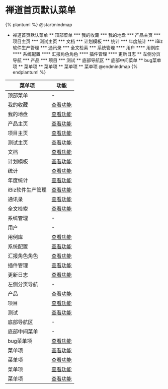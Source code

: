 # 禅道首页默认菜单



{% plantuml %}
@startmindmap
* 禅道首页默认菜单
** 顶部菜单
*** 我的收藏
*** 我的地盘
*** 产品主页
*** 项目主页
*** 测试主页
*** 文档
*** 计划模板
*** 统计
*** 年度统计
*** iBiz软件生产管理
*** 通讯录
*** 全文检索
*** 系统管理
**** 用户
**** 用例库
**** 系统配置
**** 汇报角色角色
**** 插件管理
**** 更新日志
** 左侧分页导航
*** 产品
*** 项目
*** 测试
** 底部导航区
** 底部中间菜单
** bug菜单项
** 菜单项
** 菜单项
** 菜单项
** 菜单项
@endmindmap
{% endplantuml %}




| 菜单项      |  功能  |
| --------   |   ----  |
|顶部菜单|-|
|我的收藏|[查看功能](func/IbzFavoritesTabExpView.md)|
|我的地盘|[查看功能](func/IbzMyTerritoryTabExpView.md)|
|产品主页|[查看功能](func/ProductPortalView.md)|
|项目主页|[查看功能](func/ProjectPortalView.md)|
|测试主页|[查看功能](func/TestPortalView.md)|
|文档|[查看功能](func/DocLibLibTabExpView.md)|
|计划模板|[查看功能](func/IbzPlanTempletGridView.md)|
|统计|[查看功能](func/IbzMyTerritoryStatsTabExpView.md)|
|年度统计|[查看功能](func/UserYearWorkStatsEditView.md)|
|iBiz软件生产管理|[查看功能](func/ProductHtmlView.md)|
|通讯录|[查看功能](func/SysEmployeeTreeExpView.md)|
|全文检索|[查看功能](func/IBIZPRO_INDEXListView.md)|
|系统管理|-|
|用户|-|
|用例库|[查看功能](func/IbzLibGridView.md)|
|系统配置|[查看功能](func/IbzproConfigGridView.md)|
|汇报角色角色|[查看功能](func/IbzReportRoleConfigGridView.md)|
|插件管理|[查看功能](func/IbzMyTerritoryUsr3TabExpView.md)|
|更新日志|[查看功能](func/SysUpdateLogGridView.md)|
|左侧分页导航|-|
|产品|[查看功能](func/ProductLeftSidebarListView.md)|
|项目|[查看功能](func/ProjectLeftSidebarListView.md)|
|测试|[查看功能](func/ProductTestLeftSidebarListView.md)|
|底部导航区|-|
|底部中间菜单|-|
|bug菜单项|[查看功能](func/Bugmaindashboardview_link.md)|
|菜单项|[查看功能](func/Bugmaindashboardview_link.md)|
|菜单项|[查看功能](func/Taskmaindashboardview_link.md)|
|菜单项|[查看功能](func/Todomaindashboardview_link.md)|
|菜单项|[查看功能](func/Storymaindashboardview_link.md)|

